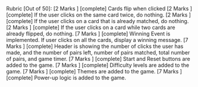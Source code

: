Rubric [Out of 50]:
[2 Marks ] [complete] Cards flip when clicked
[2 Marks ] [complete] If the user clicks on the same card twice, do nothing.
[2 Marks ] [complete] If the user clicks on a card that is already matched, do nothing.
[2 Marks ] [complete] If the user clicks on a card while two cards are already flipped, do nothing.
[7 Marks ] [complete] Winning Event is implemented. If user clicks on all the cards, display a winning message.
[7 Marks ] [complete] Header is showing the number of clicks the user has made, and the number of pairs left, number of pairs matched, total number of pairs, and game timer.
[7 Marks ] [complete] Start and Reset buttons are added to the game.
[7 Marks ] [complete] Difficulty levels are added to the game.
[7 Marks ] [complete] Themes are added to the game.
[7 Marks ] [complete] Power-up logic is added to the game.